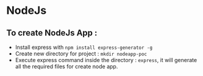 # NodeJs 

## To create NodeJs App :
- Install express with `npm install express-generator -g`
- Create new directory for project : `mkdir nodeapp-poc`
- Execute express command inside the directory : `express`, it will generate all the required files for create node app.
